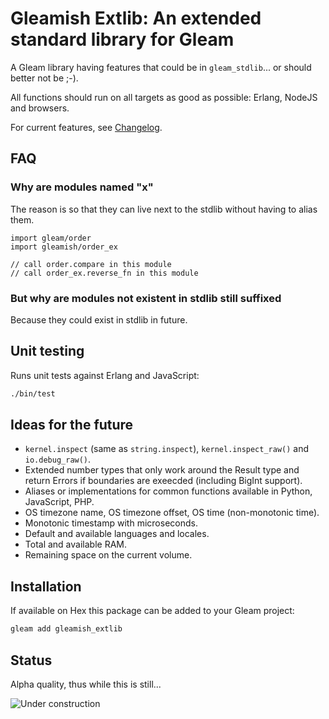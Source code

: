 # Gleamish Extlib: An extended standard library for Gleam

<!--
[![Hex Package](https://img.shields.io/hexpm/v/gleamish_extlib?color=ffaff3&label=%F0%9F%93%A6)](https://hex.pm/packages/gleamish_extlib)
[![Hex Docs](https://img.shields.io/badge/hex-docs-ffaff3?label=%F0%9F%93%9A)](https://hexdocs.pm/gleamish_extlib/)
[![License](https://img.shields.io/hexpm/l/gleamish_extlib?color=ffaff3&label=%F0%9F%93%83)](https://github.com/inoas/gleamish_extlib/blob/main/LICENSE)
-->

A Gleam library having features that could be in `gleam_stdlib`... or should better not be ;-).

All functions should run on all targets as good as possible: Erlang, NodeJS and browsers.

For current features, see [Changelog](CHANGELOG.md).

## FAQ

### Why are modules named "x"

The reason is so that they can live next to the stdlib without having to alias them.

```gleam
import gleam/order
import gleamish/order_ex

// call order.compare in this module
// call order_ex.reverse_fn in this module
```

### But why are modules not existent in stdlib still suffixed

Because they could exist in stdlib in future.

## Unit testing

Runs unit tests against Erlang and JavaScript:

```sh
./bin/test
```

## Ideas for the future

- `kernel.inspect` (same as `string.inspect`), `kernel.inspect_raw()` and `io.debug_raw()`.
- Extended number types that only work around the Result type and return Errors if boundaries are exeecded (including BigInt support).
- Aliases or implementations for common functions available in Python, JavaScript, PHP.
- OS timezone name, OS timezone offset, OS time (non-monotonic time).
- Monotonic timestamp with microseconds.
- Default and available languages and locales.
- Total and available RAM.
- Remaining space on the current volume.

## Installation

If available on Hex this package can be added to your Gleam project:

```sh
gleam add gleamish_extlib
```

<!--
...and its documentation can be found at <https://hexdocs.pm/gleamish_extlib>.
-->

## Status

Alpha quality, thus while this is still...

![Under construction](https://web.archive.org/web/20090829023556im_/http://geocities.com/okitsugu/underconstruction.gif)
